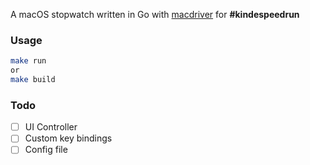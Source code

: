A macOS stopwatch written in Go with [macdriver](https://github.com/progrium/macdriver) for **#kindespeedrun**

### Usage

```bash
make run
or
make build
```

### Todo

- [ ] UI Controller
- [ ] Custom key bindings
- [ ] Config file

